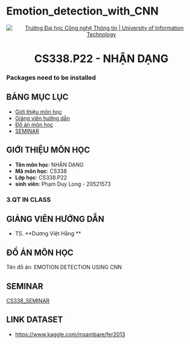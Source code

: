 # Emotion_detection_with_CNN
<p align="center">
  <a href="https://www.uit.edu.vn/" title="Trường Đại học Công nghệ Thông tin" style="border: 5;">
    <img src="https://i.imgur.com/WmMnSRt.png" alt="Trường Đại học Công nghệ Thông tin | University of Information Technology">
  </a>
</p>

<!-- Title -->
<h1 align="center"><b>CS338.P22 - NHẬN DẠNG </b></h1>


### Packages need to be installed
## BẢNG MỤC LỤC
* [ Giới thiệu môn học](#gioithieumonhoc)
* [ Giảng viên hướng dẫn](#giangvien)
* [ Đồ án môn học](#doan)
* [ SEMINAR](#seminar)
## GIỚI THIỆU MÔN HỌC
<a name="gioithieumonhoc"></a>
* **Tên môn học**: NHẬN DẠNG
* **Mã môn học**: CS338
* **Lớp học**: CS338.P22
* **sinh viên**: Phạm Duy Long - 20521573
<a name ="QT"></a>
### 3.QT IN CLASS
## GIẢNG VIÊN HƯỚNG DẪN
<a name="giangvien"></a>
* TS. **Dương Việt Hằng ** 
## ĐỒ ÁN MÔN HỌC
<a name="doan"></a>
Tên đồ án: EMOTION DETECTION USING CNN
## SEMINAR
<a name="seminar"></a>
[CS338_SEMINAR]()
## LINK DATASET
- https://www.kaggle.com/msambare/fer2013

